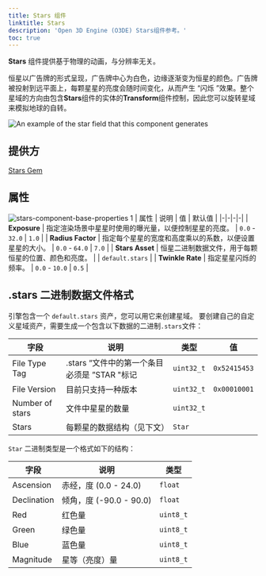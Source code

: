 ```yaml
---
title: Stars 组件
linktitle: Stars
description: 'Open 3D Engine (O3DE) Stars组件参考。'
toc: true
---
```


**Stars** 组件提供基于物理的动画，与分辨率无关。

恒星以广告牌的形式呈现，广告牌中心为白色，边缘逐渐变为恒星的颜色。广告牌被投射到远平面上，每颗星星的亮度会随时间变化，从而产生 “闪烁 ”效果。整个星域的方向由包含**Stars**组件的实体的**Transform**组件控制，因此您可以旋转星域来模拟地球的自转。

![An example of the star field that this component generates](/images/user-guide/components/reference/atom/stars/stars.png)

## 提供方

[Stars Gem](/docs/user-guide/gems/reference/rendering/stars/)

## 属性

![stars-component-base-properties](/images/user-guide/components/reference/atom/stars/stars-base-properties-ui.png)
1
| 属性 | 说明 | 值 | 默认值 |
|-|-|-|-|
| **Exposure** | 指定渲染场景中星星时使用的曝光量，以便控制星星的亮度。 | `0.0` - `32.0` | `1.0` |
| **Radius Factor** | 指定每个星星的宽度和高度乘以的系数，以便设置星星的大小。 | `0.0` - `64.0`  | `7.0`  |
| **Stars Asset** | 恒星二进制数据文件，用于每颗恒星的位置、颜色和亮度。 |  | `default.stars` |
| **Twinkle Rate** | 指定星星闪烁的频率。 | `0.0` - `10.0` | `0.5` |

## .stars 二进制数据文件格式

引擎包含一个 `default.stars` 资产，您可以用它来创建星域。 要创建自己的自定义星域资产，需要生成一个包含以下数据的二进制`.stars`文件：

| 字段 | 说明 | 类型 | 值 |
| - | - | - | - |
| File Type Tag | .stars “文件中的第一个条目必须是 ”STAR "标记  | `uint32_t` | `0x52415453`|
| File Version | 目前只支持一种版本 | `uint32_t` | `0x00010001` |
| Number of stars | 文件中星星的数量 | `uint32_t` |  |
| Stars | 每颗星的数据结构（见下文） | `Star` |  |

`Star` 二进制类型是一个格式如下的结构：

| 字段 | 说明 | 类型 |
| - | - | - | 
| Ascension | 赤经，度 (0.0 - 24.0) | `float` | 
| Declination | 倾角，度 (-90.0 - 90.0)| `float` | 
| Red | 红色量 | `uint8_t` | 
| Green | 绿色量 | `uint8_t` | 
| Blue | 蓝色量 | `uint8_t` | 
| Magnitude | 星等（亮度）量 | `uint8_t` | 
